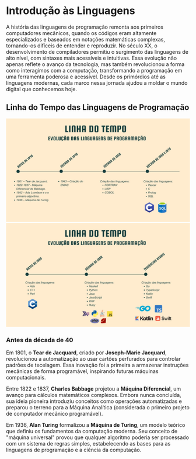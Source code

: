 # **Introdução às Linguagens**

A história das linguagens de programação remonta aos primeiros computadores mecânicos, quando os códigos eram altamente especializados e baseados em notações matemáticas complexas, tornando-os difíceis de entender e reproduzir. No século XX, o desenvolvimento de compiladores permitiu o surgimento das linguagens de alto nível, com sintaxes mais acessíveis e intuitivas. Essa evolução não apenas reflete o avanço da tecnologia, mas também revolucionou a forma como interagimos com a computação, transformando a programação em uma ferramenta poderosa e acessível. Desde os primórdios até as linguagens modernas, cada marco nessa jornada ajudou a moldar o mundo digital que conhecemos hoje.

## Linha do Tempo das Linguagens de Programação

![](images/image1.jpg)
![](images/image2.jpg)


### Antes da década de 40
Em 1801, o **Tear de Jacquard**, criado por **Joseph-Marie Jacquard**, revolucionou a automatização ao usar cartões perfurados para controlar padrões de tecelagem. Essa inovação foi a primeira a armazenar instruções mecânicas de forma programável, inspirando futuras máquinas computacionais.

Entre 1822 e 1837, **Charles Babbage** projetou a **Máquina Diferencial**, um avanço para cálculos matemáticos complexos. Embora nunca concluída, sua ideia pioneira introduziu conceitos como operações automatizadas e preparou o terreno para a Máquina Analítica (considerada o primeiro projeto de computador mecânico programável).

Em 1936, **Alan Turing** formalizou a **Máquina de Turing**, um modelo teórico que definiu os fundamentos da computação moderna. Seu conceito de "máquina universal" provou que qualquer algoritmo poderia ser processado com um sistema de regras simples, estabelecendo as bases para as linguagens de programação e a ciência da computação.




